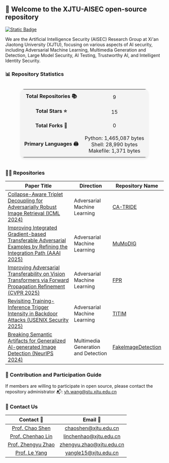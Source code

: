 ## 👋 Welcome to the XJTU-AISEC open-source repository

[![Static Badge](https://img.shields.io/badge/CN-中文-red)](https://github.com/aisec-xjtu-group/.github/blob/main/profile/README-zh.md)

We are the Artificial Intelligence Security (AISEC) Research Group at Xi'an Jiaotong University (XJTU), focusing on various aspects of AI security, including Adversarial Machine Learning, Multimedia Generation and Detection, Large Model Security, AI Testing, Trustworthy AI, and Intelligent Identity Security.

### 📊 Repository Statistics

<!-- STATS_CARD_START -->
<div style="display: flex; justify-content: center;">
  <table style="border-collapse: collapse; width: 80%; background: #f4f4f4; border-radius: 10px; box-shadow: 0 4px 6px rgba(0,0,0,0.1); text-align: center;">
    <tr>
      <td style="padding: 10px; font-weight: bold; text-align: center;">Total Repositories 📚</td>
      <td style="padding: 10px; text-align: center;">9</td>
    </tr>
    <tr>
      <td style="padding: 10px; font-weight: bold; text-align: center;">Total Stars ⭐</td>
      <td style="padding: 10px; text-align: center;">15</td>
    </tr>
    <tr>
      <td style="padding: 10px; font-weight: bold; text-align: center;">Total Forks 🍴</td>
      <td style="padding: 10px; text-align: center;">0</td>
    </tr>
    <tr>
      <td style="padding: 10px; font-weight: bold; text-align: center;">Primary Languages 🖨</td>
      <td style="padding: 10px; text-align: center;">
        <ul style="list-style: none; padding: 0; margin: 0;">
          <li>Python: 1,465,087 bytes</li><li>Shell: 28,990 bytes</li><li>Makefile: 1,371 bytes</li>
        </ul>
      </td>
    </tr>
  </table>
</div>
<!-- STATS_CARD_END -->

### 👩‍💻 Repositories

| Paper Title                                                  | Direction                           | Repository Name                                              |
| ------------------------------------------------------------ | ----------------------------------- | ------------------------------------------------------------ |
| [Collapse-Aware Triplet  Decoupling for Adversarially Robust Image Retrieval (ICML 2024)](https://arxiv.org/abs/2312.07364) | Adversarial Machine Learning        | [CA-TRIDE](https://github.com/aisec-xjtu-group/CA-TRIDE)     |
| [Improving Integrated  Gradient-based Transferable Adversarial Examples by Refining the Integration Path (AAAI 2025)](https://ojs.aaai.org/index.php/AAAI/article/view/32722) | Adversarial Machine Learning        | [MuMoDIG](https://github.com/aisec-xjtu-group/MuMoDIG)       |
| [Improving Adversarial  Transferability on Vision Transformers via Forward Propagation Refinement (CVPR 2025)](https://openaccess.thecvf.com/content/CVPR2025/html/Ren_Improving_Adversarial_Transferability_on_Vision_Transformers_via_Forward_Propagation_Refinement_CVPR_2025_paper.html) | Adversarial Machine Learning        | [FPR](https://github.com/aisec-xjtu-group/FPR)               |
| [Revisiting Training-Inference  Trigger Intensity in Backdoor Attacks (USENIX Security 2025)](https://www.usenix.org/conference/usenixsecurity25/presentation/lin-chenhao) | Adversarial Machine Learning        | [TITIM](https://github.com/aisec-xjtu-group/TITIM)           |
| [Breaking Semantic Artifacts for  Generalized AI-generated Image Detection (NeurIPS 2024)](https://proceedings.neurips.cc/paper_files/paper/2024/hash/6dddcff5b115b40c998a08fbd1cea4d7-Abstract-Conference.html) | Multimedia Generation and Detection | [FakeImageDetection](https://github.com/aisec-xjtu-group/FakeImageDetection) |

### 🌈 Contribution and Participation Guide

If members are willing to participate in open source, please contact the repository administrator 📬: yh.wang@stu.xjtu.edu.cn

### 💬 Contact Us

| Contact 👤 | Email 📧 |
| :---: | :---: |
| [Prof. Chao Shen](https://gr.xjtu.edu.cn/web/cshen/) | chaoshen@xjtu.edu.cn |
| [Prof. Chenhao Lin](https://gr.xjtu.edu.cn/web/linchenhao) | linchenhao@xjtu.edu.cn |
| [Prof. Zhengyu Zhao](https://zhengyuzhao.github.io/) | zhengyu.zhao@xjtu.edu.cn |
| [Prof. Le Yang](https://www.yangle.cc/) | yangle15@xjtu.edu.cn |
